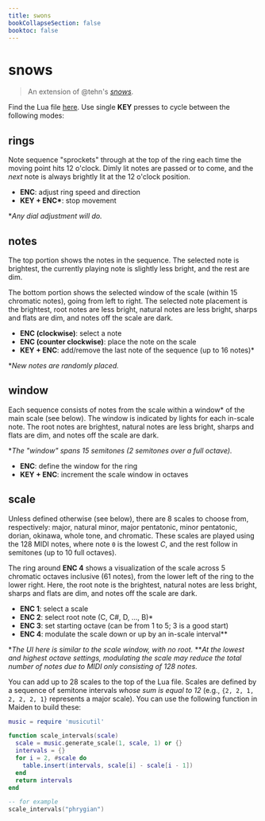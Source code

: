 ```yaml
---
title: swons
bookCollapseSection: false
booktoc: false
---
```


# snows

> An extension of @tehn's *[snows](https://monome.org/docs/iii/library/snows/)*. 

Find the Lua file [here](https://github.com/leontoddjohnson/iii). Use single **KEY** presses to cycle between the following modes:

## rings

Note sequence "sprockets" through at the top of the ring each time the moving point hits 12 o'clock. Dimly lit notes are passed or to come, and the *next* note is always brightly lit at the 12 o'clock position. 

- **ENC**: adjust ring speed and direction
- **KEY + ENC\***: stop movement

\**Any dial adjustment will do.*

## notes

The top portion shows the notes in the sequence. The selected note is brightest, the currently playing note is slightly less bright, and the rest are dim.

The bottom portion shows the selected window of the scale (within 15 chromatic notes), going from left to right. The selected note placement is the brightest, root notes are less bright, natural notes are less bright, sharps and flats are dim, and notes off the scale are dark.

- **ENC (clockwise)**: select a note
- **ENC (counter clockwise)**: place the note on the scale
- **KEY + ENC**: add/remove the last note of the sequence (up to 16 notes)\*

\**New notes are randomly placed.*

## window

Each sequence consists of notes from the scale within a window\* of the main scale (see below). The window is indicated by lights for each in-scale note. The root notes are brightest, natural notes are less bright, sharps and flats are dim, and notes off the scale are dark.

\**The "window" spans 15 semitones (2 semitones over a full octave).*

- **ENC**: define the window for the ring
- **KEY + ENC**: increment the scale window in octaves

## scale

Unless defined otherwise (see below), there are 8 scales to choose from, respectively: major, natural minor, major pentatonic, minor pentatonic, dorian, okinawa, whole tone, and chromatic. These scales are played using the 128 MIDI notes, where note `0` is the lowest *C*, and the rest follow in semitones (up to 10 full octaves).

The ring around **ENC 4** shows a visualization of the scale across 5 chromatic octaves inclusive (61 notes), from the lower left of the ring to the lower right. Here, the root note is the brightest, natural notes are less bright, sharps and flats are dim, and notes off the scale are dark.

- **ENC 1**: select a scale
- **ENC 2**: select root note (C, C#, D, ..., B)\*
- **ENC 3**: set starting octave (can be from 1 to 5; 3 is a good start)
- **ENC 4**: modulate the scale down or up by an in-scale interval\*\*

\**The UI here is similar to the scale window, with no root.*
\*\**At the lowest and highest octave settings, modulating the scale may reduce the total number of notes due to MIDI only consisting of 128 notes.*

You can add up to 28 scales to the top of the Lua file. Scales are defined by a sequence of semitone intervals *whose sum is equal to 12* (e.g., `{2, 2, 1, 2, 2, 2, 1}` represents a major scale). You can use the following function in Maiden to build these:

```lua
music = require 'musicutil'

function scale_intervals(scale)
  scale = music.generate_scale(1, scale, 1) or {}
  intervals = {}
  for i = 2, #scale do
    table.insert(intervals, scale[i] - scale[i - 1])
  end
  return intervals
end

-- for example
scale_intervals("phrygian")
```